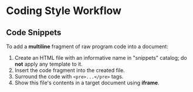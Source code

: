 # Coding Style Workflow

## Code Snippets

To add a **multiline** fragment of raw program code into a document:

1. Create an HTML file with an informative name in "snippets" catalog; do **not** apply any template to it.
2. Insert the code fragment into the created file.
3. Surround the code with `<pre>...</pre>` tags.
4. Show this file's contents in a target document using **iframe**.
